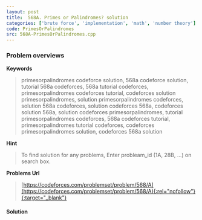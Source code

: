 ```yaml
---
layout: post
title:  568A. Primes or Palindromes? solution
categories: ['brute force', 'implementation', 'math', 'number theory']
code: PrimesOrPalindromes
src: 568A-PrimesOrPalindromes.cpp
---
```

### **Problem overviews**

**Keywords**
> primesorpalindromes codeforce solution, 568a codeforce solution, tutorial 568a codeforces, 568a tutorial codeforces, primesorpalindromes codeforces tutorial, codeforces solution primesorpalindromes, solution primesorpalindromes codeforces, solution 568a codeforces, solution codeforces 568a, codeforces solution 568a, solution codeforces primesorpalindromes, tutorial primesorpalindromes codeforces, 568a codeforces tutorial, primesorpalindromes tutorial codeforces, codeforces primesorpalindromes solution, codeforces 568a solution

**Hint**
> To find solution for any problems, Enter probleam_id (1A, 28B, ...) on search box. 

**Problems Url**
> [https://codeforces.com/problemset/problem/568/A](https://codeforces.com/problemset/problem/568/A){:rel="nofollow"}{:target="_blank"}

#### **Solution**



